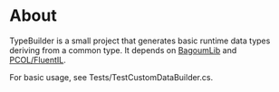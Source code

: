 # About

TypeBuilder is a small project that generates basic runtime data types deriving from a common type. It depends on [BagoumLib](https://github.com/Bagoum/suzunoya) and [PCOL/FluentIL](https://github.com/PCOL/FluentIL). 

For basic usage, see Tests/TestCustomDataBuilder.cs.
